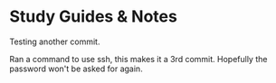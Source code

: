 # Study Guides & Notes

Testing another commit.

Ran a command to use ssh, this makes it a 3rd commit. Hopefully the password 
won't be asked for again.
